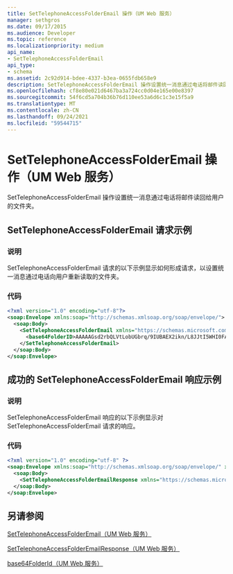 ```yaml
---
title: SetTelephoneAccessFolderEmail 操作（UM Web 服务）
manager: sethgros
ms.date: 09/17/2015
ms.audience: Developer
ms.topic: reference
ms.localizationpriority: medium
api_name:
- SetTelephoneAccessFolderEmail
api_type:
- schema
ms.assetid: 2c92d914-bdee-4337-b3ea-0655fdb658e9
description: SetTelephoneAccessFolderEmail 操作设置统一消息通过电话将邮件读回给用户的文件夹。
ms.openlocfilehash: cf8e80e021d6467ba3a724cc0d04e165e00e8397
ms.sourcegitcommit: 54f6cd5a704b36b76d110ee53a6d6c1c3e15f5a9
ms.translationtype: MT
ms.contentlocale: zh-CN
ms.lasthandoff: 09/24/2021
ms.locfileid: "59544715"
---
```

# <a name="settelephoneaccessfolderemail-operation-um-web-service"></a>SetTelephoneAccessFolderEmail 操作（UM Web 服务）

SetTelephoneAccessFolderEmail 操作设置统一消息通过电话将邮件读回给用户的文件夹。
  
## <a name="settelephoneaccessfolderemail-request-example"></a>SetTelephoneAccessFolderEmail 请求示例

### <a name="description"></a>说明

SetTelephoneAccessFolderEmail 请求的以下示例显示如何形成请求，以设置统一消息通过电话向用户重新读取的文件夹。
  
### <a name="code"></a>代码

```XML
<?xml version="1.0" encoding="utf-8"?>
<soap:Envelope xmlns:soap="http://schemas.xmlsoap.org/soap/envelope/">
  <soap:Body>
    <SetTelephoneAccessFolderEmail xmlns="https://schemas.microsoft.com/exchange/services/2006/messages">
      <base64FolderID>AAAAAGsd2rbQLVtLobUGbrq/9IUBAEX2ikn/L8JJtI5WHI0FAW8AAAFXHhsAAA==</base64FolderID>
    </SetTelephoneAccessFolderEmail>
  </soap:Body>
</soap:Envelope>
```

## <a name="successful-settelephoneaccessfolderemail-response-example"></a>成功的 SetTelephoneAccessFolderEmail 响应示例

### <a name="description"></a>说明

SetTelephoneAccessFolderEmail 响应的以下示例显示对 SetTelephoneAccessFolderEmail 请求的响应。
  
### <a name="code"></a>代码

```XML
<?xml version="1.0" encoding="utf-8" ?> 
<soap:Envelope xmlns:soap="http://schemas.xmlsoap.org/soap/envelope/" xmlns:xsi="http://www.w3.org/2001/XMLSchema-instance" xmlns:xsd="http://www.w3.org/2001/XMLSchema">
  <soap:Body>
    <SetTelephoneAccessFolderEmailResponse xmlns="https://schemas.microsoft.com/exchange/services/2006/messages" /> 
  </soap:Body>
</soap:Envelope>
```

## <a name="see-also"></a>另请参阅



[SetTelephoneAccessFolderEmail（UM Web 服务）](settelephoneaccessfolderemail-um-web-service.md)
  
[SetTelephoneAccessFolderEmailResponse（UM Web 服务）](settelephoneaccessfolderemailresponse-um-web-service.md)
  
[base64FolderId（UM Web 服务）](base64folderid-um-web-service.md)

